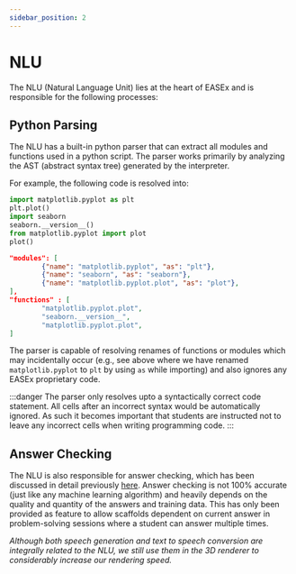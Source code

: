 ```yaml
---
sidebar_position: 2
---
```


# NLU

The NLU (Natural Language Unit) lies at the heart of EASEx and is responsible for the following processes:

## Python Parsing

The NLU has a built-in python parser that can extract all modules and functions used in a python script. The parser works primarily by analyzing the AST (abstract syntax tree) generated by the interpreter.

For example, the following code is resolved into:

```python
import matplotlib.pyplot as plt
plt.plot()
import seaborn
seaborn.__version__()
from matplotlib.pyplot import plot
plot()
```

```json
"modules": [
        {"name": "matplotlib.pyplot", "as": "plt"},
        {"name": "seaborn", "as": "seaborn"},
        {"name": "matplotlib.pyplot.plot", "as": "plot"},
],
"functions" : [
        "matplotlib.pyplot.plot",
        "seaborn.__version__",
        "matplotlib.pyplot.plot",
]
```

The parser is capable of resolving renames of functions or modules which may incidentally occur (e.g., see above where we have renamed `matplotlib.pyplot` to `plt` by using `as` while importing) and also ignores any EASEx proprietary code.

:::danger
The parser only resolves upto a syntactically correct code statement. All cells after an incorrect syntax would be automatically ignored. As such it becomes important that students are instructed not to leave any incorrect cells when writing programming code.
:::

## Answer Checking

The NLU is also responsible for answer checking, which has been discussed in detail previously [here](../testing/create.md). Answer checking is not 100% accurate (just like any machine learning algorithm) and heavily depends on the quality and quantity of the answers and training data. This has only been provided as feature to allow scaffolds dependent on current answer in problem-solving sessions where a student can answer multiple times.

_Although both speech generation and text to speech conversion are integrally related to the NLU, we still use them in the 3D renderer to considerably increase our rendering speed._
